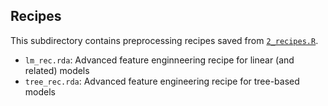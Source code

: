 ## Recipes

This subdirectory contains preprocessing recipes saved from [`2_recipes.R`](../2_recipes.R).

- `lm_rec.rda`: Advanced feature enginneering recipe for linear (and related) models
- `tree_rec.rda`: Advanced feature engineering recipe for tree-based models
